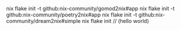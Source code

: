 nix flake init -t github:nix-community/gomod2nix#app
nix flake init -t github:nix-community/poetry2nix#app
nix flake init -t github:nix-community/dream2nix#simple
nix flake init // (hello world)